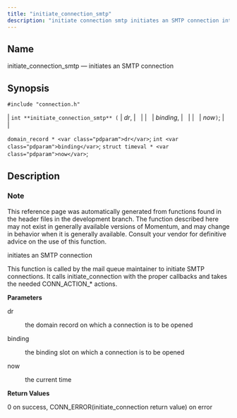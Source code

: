 ```yaml
---
title: "initiate_connection_smtp"
description: "initiate connection smtp initiates an SMTP connection int initiate connection smtp dr binding now domain record dr int binding struct timeval now This reference page was automatically generated from functions found in the header files in the development branch The function described here may not exist in generally available versions..."
---
```


<a name="apis.initiate_connection_smtp"></a> 
## Name

initiate_connection_smtp — initiates an SMTP connection

## Synopsis

`#include "connection.h"`

| `int **initiate_connection_smtp** (` | <var class="pdparam">dr</var>, |   |
|   | <var class="pdparam">binding</var>, |   |
|   | <var class="pdparam">now</var>`)`; |   |

`domain_record * <var class="pdparam">dr</var>`;
`int <var class="pdparam">binding</var>`;
`struct timeval * <var class="pdparam">now</var>`;<a name="idp49150096"></a> 
## Description

### Note

This reference page was automatically generated from functions found in the header files in the development branch. The function described here may not exist in generally available versions of Momentum, and may change in behavior when it is generally available. Consult your vendor for definitive advice on the use of this function.

initiates an SMTP connection

This function is called by the mail queue maintainer to initiate SMTP connections. It calls initiate_connection with the proper callbacks and takes the needed CONN_ACTION_* actions.

**<a name="idp49153600"></a> Parameters**

<dl class="variablelist">

<dt>dr</dt>

<dd>

the domain record on which a connection is to be opened

</dd>

<dt>binding</dt>

<dd>

the binding slot on which a connection is to be opened

</dd>

<dt>now</dt>

<dd>

the current time

</dd>

</dl>

**<a name="idp49160048"></a> Return Values**

0 on success, CONN_ERROR(initiate_connection return value) on error